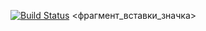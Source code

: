 [![Build Status](https://travis-ci.org/parovoz505/lab04.svg?branch=main)](https://travis-ci.org/parovoz505/lab04)
<фрагмент_вставки_значка>
